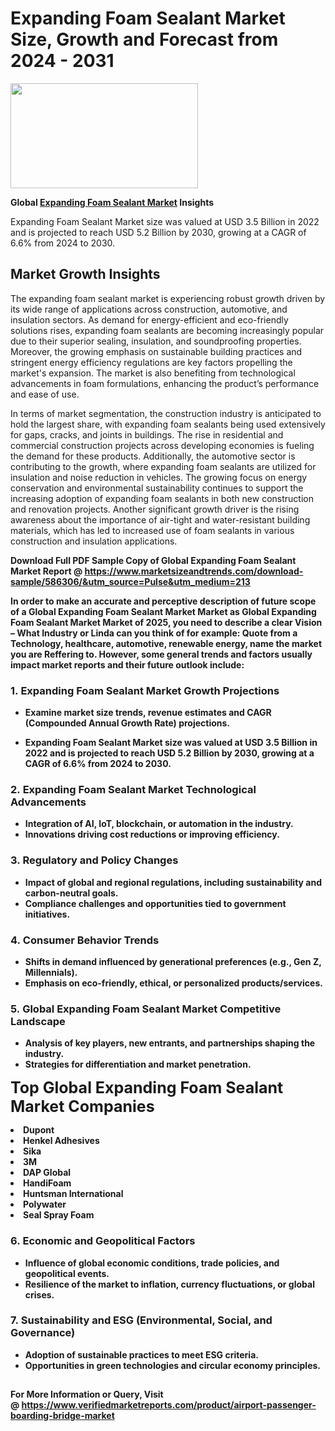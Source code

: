 <H1>Expanding Foam Sealant Market Size, Growth and Forecast from 2024 - 2031</H1><img class="aligncenter size-medium wp-image-584254" src="https://thirdeyenews.in/wp-content/uploads/2024/09/Global-Market-Research-300x168.jpeg" alt="" width="300" height="168" /><p><strong>Global&nbsp;<a href="https://www.marketsizeandtrends.com/download-sample/586306/&amp;utm_source=Pulse&amp;utm_medium=213">Expanding Foam Sealant Market</a> Insights</strong></p><p>Expanding Foam Sealant Market size was valued at USD 3.5 Billion in 2022 and is projected to reach USD 5.2 Billion by 2030, growing at a CAGR of 6.6% from 2024 to 2030.</p><p><h2>Market Growth Insights</h2> <p>The expanding foam sealant market is experiencing robust growth driven by its wide range of applications across construction, automotive, and insulation sectors. As demand for energy-efficient and eco-friendly solutions rises, expanding foam sealants are becoming increasingly popular due to their superior sealing, insulation, and soundproofing properties. Moreover, the growing emphasis on sustainable building practices and stringent energy efficiency regulations are key factors propelling the market's expansion. The market is also benefiting from technological advancements in foam formulations, enhancing the product’s performance and ease of use.</p> <p><strong></strong></p> <p>In terms of market segmentation, the construction industry is anticipated to hold the largest share, with expanding foam sealants being used extensively for gaps, cracks, and joints in buildings. The rise in residential and commercial construction projects across developing economies is fueling the demand for these products. Additionally, the automotive sector is contributing to the growth, where expanding foam sealants are utilized for insulation and noise reduction in vehicles. The growing focus on energy conservation and environmental sustainability continues to support the increasing adoption of expanding foam sealants in both new construction and renovation projects. Another significant growth driver is the rising awareness about the importance of air-tight and water-resistant building materials, which has led to increased use of foam sealants in various construction and insulation applications.</p> <p><strong></p><p><span class=""><strong>Download Full PDF Sample Copy of Global Expanding Foam Sealant Market Report</strong> @ <a href="https://www.marketsizeandtrends.com/download-sample/586306/&amp;utm_source=Pulse&amp;utm_medium=213" target="_blank">https://www.marketsizeandtrends.com/download-sample/586306/&amp;utm_source=Pulse&amp;utm_medium=213</a></span></p><p>In order to make an accurate and perceptive description of future scope of a Global&nbsp;Expanding Foam Sealant Market Market as Global&nbsp;Expanding Foam Sealant Market Market of 2025, you need to describe a clear Vision &ndash; What Industry or Linda can you think of for example: Quote from a Technology, healthcare, automotive, renewable energy, name the market you are Reffering to. However, some general trends and factors usually impact market reports and their future outlook include:</p><h3>1.&nbsp;<strong>Expanding Foam Sealant Market Growth Projections</strong></h3><ul><li>Examine market size trends, revenue estimates and CAGR (Compounded Annual Growth Rate) projections.</li><li><p>Expanding Foam Sealant Market size was valued at USD 3.5 Billion in 2022 and is projected to reach USD 5.2 Billion by 2030, growing at a CAGR of 6.6% from 2024 to 2030.</p></li></ul><h3>2.&nbsp;<strong>Expanding Foam Sealant Market Technological Advancements</strong></h3><ul><li>Integration of AI, IoT, blockchain, or automation in the industry.</li><li>Innovations driving cost reductions or improving efficiency.</li></ul><h3>3.&nbsp;<strong>Regulatory and Policy Changes</strong></h3><ul><li>Impact of global and regional regulations, including sustainability and carbon-neutral goals.</li><li>Compliance challenges and opportunities tied to government initiatives.</li></ul><h3>4.&nbsp;<strong>Consumer Behavior Trends</strong></h3><ul><li>Shifts in demand influenced by generational preferences (e.g., Gen Z, Millennials).</li><li>Emphasis on eco-friendly, ethical, or personalized products/services.</li></ul><h3>5.&nbsp;<strong>Global Expanding Foam Sealant Market Competitive Landscape</strong></h3><ul><li>Analysis of key players, new entrants, and partnerships shaping the industry.</li><li>Strategies for differentiation and market penetration.</li></ul><p data-pm-slice="1 1 []"><span style="color: inherit; font-family: inherit; font-size: 25px;">Top Global Expanding Foam Sealant Market Companies</span></p><div class="" data-test-id=""><p><li>Dupont</li><li> Henkel Adhesives</li><li> Sika</li><li> 3M</li><li> DAP Global</li><li> HandiFoam</li><li> Huntsman International</li><li> Polywater</li><li> Seal Spray Foam</li></p></div><h3>6.&nbsp;<strong>Economic and Geopolitical Factors</strong></h3><ul><li>Influence of global economic conditions, trade policies, and geopolitical events.</li><li>Resilience of the market to inflation, currency fluctuations, or global crises.</li></ul><h3>7.&nbsp;<strong>Sustainability and ESG (Environmental, Social, and Governance)</strong></h3><ul><li>Adoption of sustainable practices to meet ESG criteria.</li><li>Opportunities in green technologies and circular economy principles.</li></ul><h2><strong style="font-size: 14px;">For More Information or Query, Visit @&nbsp;</strong><a style="background-color: #ffffff; font-size: 14px;" href="https://www.marketsizeandtrends.com/report/expanding-foam-sealant-market/" target="_blank">https://www.verifiedmarketreports.com/product/airport-passenger-boarding-bridge-market</a></h2>
